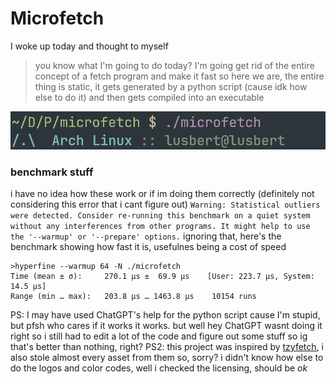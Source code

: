 # Microfetch
I woke up today and thought to myself
> you know what I'm going to do today? I'm going get rid of the entire concept of a fetch program and make it fast
so here we are, the entire thing is static, it gets generated by a python script (cause idk how else to do it)
and then gets compiled into an executable

<img src="screenshots/example.png" />

### benchmark stuff
i have no idea how these work or if im doing them correctly (definitely not considering this error that i cant figure out)
`Warning: Statistical outliers were detected. Consider re-running this benchmark on a quiet system without any interferences from other programs. It might help to use the '--warmup' or '--prepare' options.`
ignoring that, here's the benchmark showing how fast it is, usefulnes being a cost of speed
```
>hyperfine --warmup 64 -N ./microfetch
Time (mean ± σ):     270.1 µs ±  69.9 µs    [User: 223.7 µs, System: 14.5 µs]
Range (min … max):   203.8 µs … 1463.8 µs    10154 runs
```

PS: I may have used ChatGPT's help for the python script cause I'm stupid, but pfsh who cares if it works it works.
but well hey ChatGPT wasnt doing it right so i still had to edit a lot of the code and figure out some stuff so ig that's better than nothing, right?
PS2: this project was inspired by [tzyfetch](https://github.com/cappsyco/tzyfetch), i also stole almost every asset from them so, sorry?
i didn't know how else to do the logos and color codes, well i checked the licensing, should be *ok*
